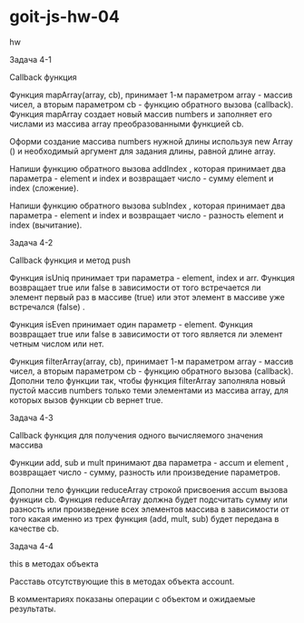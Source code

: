 # goit-js-hw-04

hw

Задача 4-1

Callback функция

Функция mapArray(array, cb), принимает 1-м параметром array - массив чисел, а
вторым параметром cb - функцию обратного вызова (callback). Функция mapArray
создает новый массив numbers и заполняет его числами из массива array
преобразованными функцией cb.

Оформи создание массива numbers нужной длины используя new Array () и
необходимый аргумент для задания длины, равной длине array.

Напиши функцию обратного вызова addIndex , которая принимает два параметра -
element и index и возвращает число - сумму element и index (сложение).

Напиши функцию обратного вызова subIndex , которая принимает два параметра -
element и index и возвращает число - разность element и index (вычитание).

Задача 4-2

Callback функция и метод push

Функция isUniq принимает три параметра - element, index и arr. Функция
возвращает true или false в зависимости от того встречается ли элемент первый
раз в массиве (true) или этот элемент в массиве уже встречался (false) .

Функция isEven принимает один параметр - element. Функция возвращает true или
false в зависимости от того является ли элемент четным числом или нет.

Функция filterArray(array, cb), принимает 1-м параметром array - массив чисел, а
вторым параметром cb - функцию обратного вызова (callback). Дополни тело функции
так, чтобы функция filterArray заполняла новый пустой массив numbers только теми
элементами из массива array, для которых вызов функции cb вернет true.

Задача 4-3

Callback функция для получения одного вычисляемого значения массива

Функции add, sub и mult принимают два параметра - accum и element , возвращает
число - сумму, разность или произведение параметров.

Дополни тело функции reduceArray строкой присвоения accum вызова функции cb.
Функция reduceArray должна будет подсчитать сумму или разность или произведение
всех элементов массива в зависимости от того какая именно из трех функция (add,
mult, sub) будет передана в качестве cb.

Задача 4-4

this в методах объекта

Расставь отсутствующие this в методах объекта account.

В комментариях показаны операции с объектом и ожидаемые результаты.
